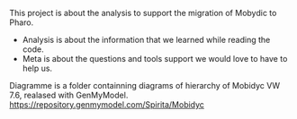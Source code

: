 This project is about the analysis to support the migration of Mobydic to Pharo. 

- Analysis is about the information that we learned while reading the code.
- Meta is about the questions and tools support we would love to have to help us.

Diagramme is a folder containning diagrams of hierarchy of Mobidyc VW 7.6, realased with GenMyModel.
https://repository.genmymodel.com/Spirita/Mobidyc
